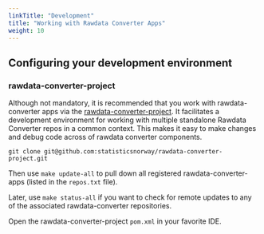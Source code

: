```yaml
---
linkTitle: "Development"
title: "Working with Rawdata Converter Apps"
weight: 10
---
```


## Configuring your development environment

### rawdata-converter-project

Although not mandatory, it is recommended that you work with rawdata-converter apps via the [rawdata-converter-project](https://github.com/statisticsnorway/rawdata-converter-project). It facilitates a development environment for working with multiple standalone Rawdata Converter repos in a common context. This makes it easy to make changes and debug code across of rawdata converter components.

```shell
git clone git@github.com:statisticsnorway/rawdata-converter-project.git
```

Then use `make update-all` to pull down all registered rawdata-converter-apps (listed in the `repos.txt` file).

Later, use `make status-all` if you want to check for remote updates to any of the associated rawdata-converter repositories.

Open the rawdata-converter-project `pom.xml` in your favorite IDE.